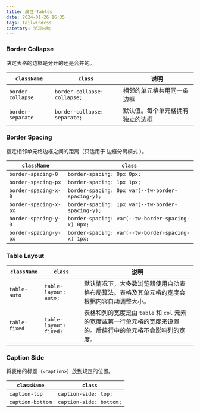 ```yaml
---
title: 属性-Tables
date: 2024-01-26 16:35
tags: Tailwindcss
catetory: 学习总结
---
```


### Border Collapse

决定表格的边框是分开的还是合并的。

|`className`|`class`|说明|
|---|---|---|
|`border-collapse`|`border-collapse: collapse;`|相邻的单元格共用同一条边框|
|`border-separate`|`border-collapse: separate;`|默认值。每个单元格拥有独立的边框|

### Border Spacing

指定相邻单元格边框之间的距离（只适用于 边框分离模式 ）。

|`className`|`class`|
|---|---|
|`border-spacing-0`|`border-spacing: 0px 0px;`|
|`border-spacing-px`|`border-spacing: 1px 1px;`|
|`border-spacing-x-0`|`border-spacing: 0px var(--tw-border-spacing-y);`|
|`border-spacing-x-px`|`border-spacing: 1px var(--tw-border-spacing-y);`|
|`border-spacing-y-0`|`border-spacing: var(--tw-border-spacing-x) 0px;`|
|`border-spacing-y-px`|`border-spacing: var(--tw-border-spacing-x) 1px;`|

### Table Layout

|`className`|`class`|说明|
|---|---|---|
|`table-auto`|`table-layout: auto;`|默认情况下，大多数浏览器使用自动表格布局算法。表格及其单元格的宽度会根据内容自动调整大小。
|`table-fixed`|`table-layout: fixed;`|表格和列的宽度是由 `table` 和 `col` 元素的宽度或第一行单元格的宽度来设置的。后续行中的单元格不会影响列的宽度。|

### Caption Side

将表格的标题（`<caption>`）放到规定的位置。

|`className`|`class`|
|---|---|
|`caption-top`|`caption-side: top;`|
|`caption-bottom`|`caption-side: bottom;`|
